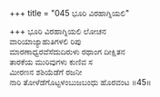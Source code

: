 +++
title = "045 ಭೂರಿ ವಿರಹಾಗ್ನಿಯಲಿ"

+++
ಭೂರಿ ವಿರಹಾಗ್ನಿಯಲಿ ಲೋಚನ  
ವಾರಿಯಾಜ್ಯಾಹುತಿಗಳಲಿ ರಿಪು  
ಮಾರಣಾಧ್ವರವೆಸೆದುದಿರುಳು ರಥಾಂಗ ದೀಕ್ಷಿತನ  
ತಾರಕೆಯ ಮುರಿವುಗಳು ಕುಣಿವ ಸ  
ಮೀರಣನ ಶಶಿಯೆಡೆಗೆ ರಜನೀ  
ನಾರಿ ತೋಳೆಡೆಗೊಟ್ಟಳಂಬುಜಬಂಧು ಹೊರವಂಟ    ॥45॥